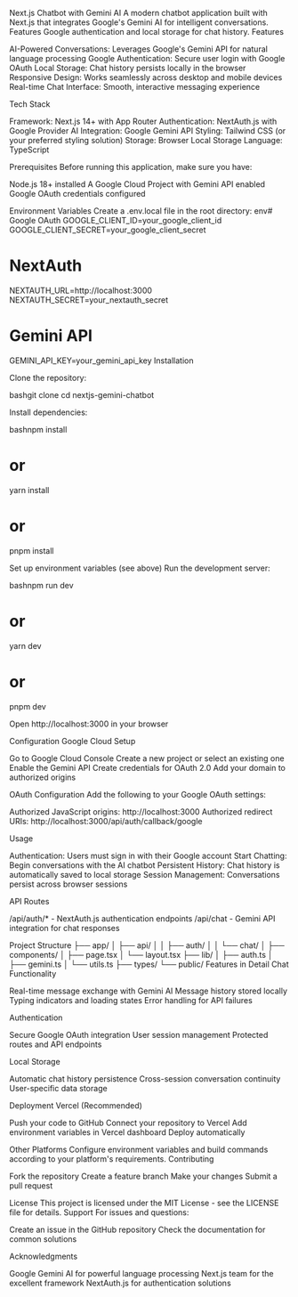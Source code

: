 Next.js Chatbot with Gemini AI
A modern chatbot application built with Next.js that integrates Google's Gemini AI for intelligent conversations. Features Google authentication and local storage for chat history.
Features

AI-Powered Conversations: Leverages Google's Gemini API for natural language processing
Google Authentication: Secure user login with Google OAuth
Local Storage: Chat history persists locally in the browser
Responsive Design: Works seamlessly across desktop and mobile devices
Real-time Chat Interface: Smooth, interactive messaging experience

Tech Stack

Framework: Next.js 14+ with App Router
Authentication: NextAuth.js with Google Provider
AI Integration: Google Gemini API
Styling: Tailwind CSS (or your preferred styling solution)
Storage: Browser Local Storage
Language: TypeScript

Prerequisites
Before running this application, make sure you have:

Node.js 18+ installed
A Google Cloud Project with Gemini API enabled
Google OAuth credentials configured

Environment Variables
Create a .env.local file in the root directory:
env# Google OAuth
GOOGLE_CLIENT_ID=your_google_client_id
GOOGLE_CLIENT_SECRET=your_google_client_secret

# NextAuth
NEXTAUTH_URL=http://localhost:3000
NEXTAUTH_SECRET=your_nextauth_secret

# Gemini API
GEMINI_API_KEY=your_gemini_api_key
Installation

Clone the repository:

bashgit clone <repository-url>
cd nextjs-gemini-chatbot

Install dependencies:

bashnpm install
# or
yarn install
# or
pnpm install

Set up environment variables (see above)
Run the development server:

bashnpm run dev
# or
yarn dev
# or
pnpm dev

Open http://localhost:3000 in your browser

Configuration
Google Cloud Setup

Go to Google Cloud Console
Create a new project or select an existing one
Enable the Gemini API
Create credentials for OAuth 2.0
Add your domain to authorized origins

OAuth Configuration
Add the following to your Google OAuth settings:

Authorized JavaScript origins: http://localhost:3000
Authorized redirect URIs: http://localhost:3000/api/auth/callback/google

Usage

Authentication: Users must sign in with their Google account
Start Chatting: Begin conversations with the AI chatbot
Persistent History: Chat history is automatically saved to local storage
Session Management: Conversations persist across browser sessions

API Routes

/api/auth/* - NextAuth.js authentication endpoints
/api/chat - Gemini API integration for chat responses

Project Structure
├── app/
│   ├── api/
│   │   ├── auth/
│   │   └── chat/
│   ├── components/
│   ├── page.tsx
│   └── layout.tsx
├── lib/
│   ├── auth.ts
│   ├── gemini.ts
│   └── utils.ts
├── types/
└── public/
Features in Detail
Chat Functionality

Real-time message exchange with Gemini AI
Message history stored locally
Typing indicators and loading states
Error handling for API failures

Authentication

Secure Google OAuth integration
User session management
Protected routes and API endpoints

Local Storage

Automatic chat history persistence
Cross-session conversation continuity
User-specific data storage

Deployment
Vercel (Recommended)

Push your code to GitHub
Connect your repository to Vercel
Add environment variables in Vercel dashboard
Deploy automatically

Other Platforms
Configure environment variables and build commands according to your platform's requirements.
Contributing

Fork the repository
Create a feature branch
Make your changes
Submit a pull request

License
This project is licensed under the MIT License - see the LICENSE file for details.
Support
For issues and questions:

Create an issue in the GitHub repository
Check the documentation for common solutions

Acknowledgments

Google Gemini AI for powerful language processing
Next.js team for the excellent framework
NextAuth.js for authentication solutions
